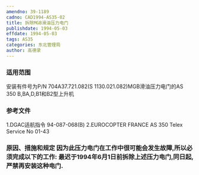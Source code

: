 ```yaml
---
amendno: 39-1189
cadno: CAD1994-AS35-02
title: 拆除MGB滑油压力电门
publishdate: 1994-05-03
effdate: 1994-05-03
tags: AS35
categories: 东北管理局
author: 高德录
---
```


### 适用范围 
安装有件号为P/N 704A37.721.082(S 1130.021.082)MGB滑油压力电门的AS 350 B,BA,D,B1和B2型上升机

<!--more-->
### 参考文件
1.DGAC适航指令 94-087-068(B)     2.EUROCOPTER  FRANCE AS 350 Telex Service No 01-43 

### 原因、措施和规定 因为此压力电门在工作中很可能会发生故障,所以必须完成以下的工作:     最迟于1994年6月1日前拆除上述压力电门,同日起,严禁再安装这种电门.
